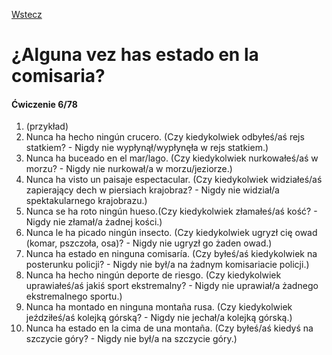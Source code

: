 [Wstecz](../hiszpanski.md)

# ¿Alguna vez has estado en la comisaria?

#### Ćwiczenie 6/78

1. (przykład)
2. Nunca ha hecho ningún crucero. (Czy kiedykolwiek odbyłeś/aś rejs statkiem? - Nigdy nie wypłynął/wypłynęła w rejs statkiem.)
3. Nunca ha buceado en el mar/lago. (Czy kiedykolwiek nurkowałeś/aś w morzu? - Nigdy nie nurkował/a w morzu/jeziorze.)
4. Nunca ha visto un paisaje espectacular. (Czy kiedykolwiek widziałeś/aś zapierający dech w piersiach krajobraz? - Nigdy nie widział/a spektakularnego krajobrazu.)
5. Nunca se ha roto ningún hueso.(Czy kiedykolwiek złamałeś/aś kość? - Nigdy nie złamał/a żadnej kości.)
6. Nunca le ha picado ningún insecto. (Czy kiedykolwiek ugryzł cię owad (komar, pszczoła, osa)? - Nigdy nie ugryzł go żaden owad.)
7. Nunca ha estado en ninguna comisaría. (Czy byłeś/aś kiedykolwiek na posterunku policji? - Nigdy nie był/a na żadnym komisariacie policji.)
8. Nunca ha hecho ningún deporte de riesgo. (Czy kiedykolwiek uprawiałeś/aś jakiś sport ekstremalny? - Nigdy nie uprawiał/a żadnego ekstremalnego sportu.)
9. Nunca ha montado en ninguna montaña rusa. (Czy kiedykolwiek jeździłeś/aś kolejką górską? - Nigdy nie jechał/a kolejką górską.)
10. Nunca ha estado en la cima de una montaña. (Czy byłeś/aś kiedyś na szczycie góry? - Nigdy nie był/a na szczycie góry.)
